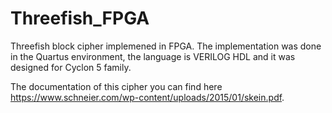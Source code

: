 # Threefish_FPGA
Threefish block cipher implemened in FPGA.
The implementation was done in the Quartus environment, the language is VERILOG HDL
and it was designed for Cyclon 5 family.

The documentation of this cipher you can find here https://www.schneier.com/wp-content/uploads/2015/01/skein.pdf.
